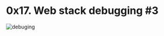 # 0x17. Web stack debugging #3

![debuging](https://s3.amazonaws.com/intranet-projects-files/holbertonschool-sysadmin_devops/293/d42WuBh.png)
